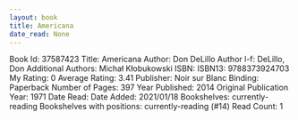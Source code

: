 ```yaml
---
layout: book
title: Americana
date_read: None
---
```


Book Id: 37587423
Title: Americana
Author: Don DeLillo
Author l-f: DeLillo, Don
Additional Authors: Michał Kłobukowski
ISBN: 
ISBN13: 9788373924703
My Rating: 0
Average Rating: 3.41
Publisher: Noir sur Blanc
Binding: Paperback
Number of Pages: 397
Year Published: 2014
Original Publication Year: 1971
Date Read: 
Date Added: 2021/01/18
Bookshelves: currently-reading
Bookshelves with positions: currently-reading (#14)
Read Count: 1


